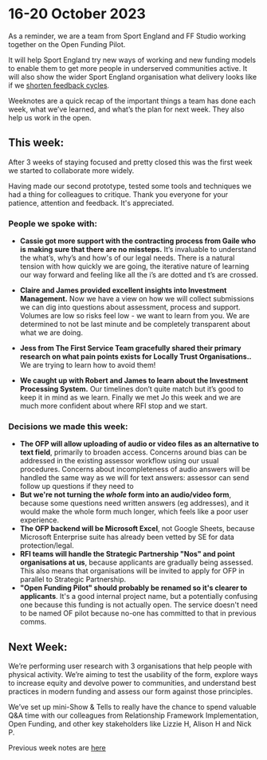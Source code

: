 # 16-20 October 2023

As a reminder, we are a team from Sport England and FF Studio working together on the Open Funding Pilot.

It will help Sport England try new ways of working and new funding models to enable them to get more people in underserved communities active. It will also show the wider Sport England organisation what delivery looks like if we [shorten feedback cycles](https://www.atlassian.com/blog/productivity/shorten-feedback-loops-reduce-teams-stress).

Weeknotes are a quick recap of the important things a team has done each week, what we’ve learned, and what’s the plan for next week. They also help us work in the open.

## This week:

After 3 weeks of staying focused and pretty closed this was the first week we started to collaborate more widely.

Having made our second prototype, tested some tools and techniques we had a thing for colleagues to critique. Thank you everyone for your patience, attention and feedback. It's appreciated.

### People we spoke with:

* **Cassie got more support with the contracting process from Gaile who is making sure that there are no missteps.** It’s invaluable to understand the what’s, why’s and how's of our legal needs. There is a natural tension with how quickly we are going, the iterative nature of learning our way forward and feeling like all the i’s are dotted and t’s are crossed.


* **Claire and James provided excellent insights into Investment Management.** Now we have a view on how we will collect submissions we can dig into questions about assessment, process and support. Volumes are low so risks feel low - we want to learn from you. We are determined to not be last minute and be completely transparent about what we are doing.

* **Jess from The First Service Team gracefully shared their primary research on what pain points exists for Locally Trust Organisations..** We are trying to learn how to avoid them!

* **We caught up with Robert and James to learn about the Investment Processing System.** Our timelines don’t quite match but it’s good to keep it in mind as we learn. Finally we met Jo this week and we are much more confident about where RFI stop and we start.


### Decisions we made this week:

* **The OFP will allow uploading of audio or video files as an alternative to text field**, primarily to broaden access. Concerns around bias can be addressed in the existing assessor workflow using our usual  procedures. Concerns about incompleteness of audio answers will be handled the same way as we will for text answers: assessor can send follow up questions if they need to
* **But we're not turning the *whole* form into an audio/video form**, because some questions need written answers (eg addresses), and it would make the whole form much longer, which feels like a poor user experience.
* **The OFP backend will be Microsoft Excel**, not Google Sheets, because Microsoft Enterprise suite has already been vetted by SE for data protection/legal.
* **RFI teams will handle the Strategic Partnership "Nos" and point organisations at us**, because applicants are gradually being assessed. This also means that organisations will be invited to apply for OFP in parallel to Strategic Partnership.
* **"Open Funding Pilot" should probably be renamed so it's clearer to applicants**. It's a good internal project name, but a potentially confusing one because this funding is not actually open. The service doesn't need to be named OF pilot because no-one has committed to that in previous comms.


## Next Week:

We’re performing user research with 3 organisations that help people with physical activity. We’re aiming to test the usability of the form, explore ways to increase equity and devolve power to communities, and understand best practices in modern funding and assess our form against those principles.

We’ve set up mini-Show & Tells to really have the chance to spend valuable Q&A time with our colleagues from Relationship Framework Implementation, Open Funding, and other key stakeholders like Lizzie H, Alison H and Nick P.



Previous week notes are [here](https://openfundingpilot.ff.studio/open-funding-pilot/)
